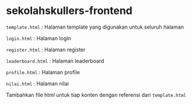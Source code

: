 ﻿# sekolahskullers-frontend

<code>template.html</code> : Halaman template yang digunakan untuk seluruh halaman

<code>login.html</code> : Halaman login

<code>register.html</code> : Halaman register

<code>leaderboard.html</code> : Halaman leaderboard

<code>profile.html</code> : Halaman profile

<code>nilai.html</code> : Halaman nilai


Tambahkan file html untuk tiap konten dengan referensi dari <code>template.html</code>
